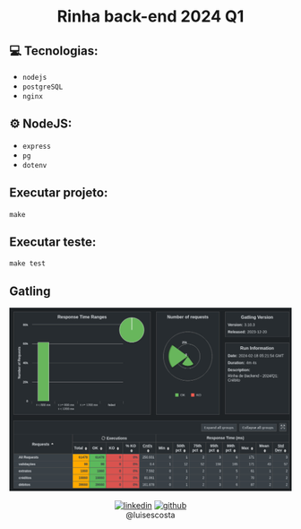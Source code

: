 <h1 align="center">
   Rinha back-end 2024 Q1
</h1>

## 💻 Tecnologias:
- `nodejs` 
- `postgreSQL`
- `nginx`

## ⚙️ NodeJS:
- `express`
- `pg`
- `dotenv`

## Executar projeto:
```
make
```

## Executar teste:
```
make test
```

## Gatling
![gatling](./misc/img-gatling.png)

<div  align="center">

[![linkedin](https://img.shields.io/badge/LinkedIn-0077B5?style=for-the-badge&logo=linkedin&logoColor=white)](https://www.linkedin.com/in/luisescosta)
[![github](https://img.shields.io/badge/GitHub-100000?style=for-the-badge&logo=github&logoColor=white)](https://github.com/luisescosta)
<br>
    @luisescosta
<div>